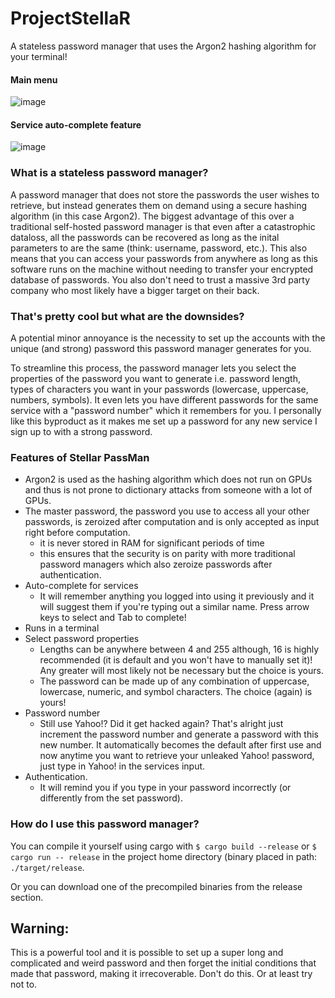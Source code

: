 # ProjectStellaR
A stateless password manager that uses the Argon2 hashing algorithm for your terminal!

#### Main menu
![image](https://github.com/TheAbyssBr0/ProjectStellaR/assets/63530018/63198fc6-34b5-4ffd-979b-346559ebbb96)

#### Service auto-complete feature
![image](https://github.com/TheAbyssBr0/ProjectStellaR/assets/63530018/89d963ac-8119-4f80-8dc7-0a5762a7e5e6)



### What is a stateless password manager?
A password manager that does not store the passwords the user wishes to retrieve, but instead generates them on demand using a secure hashing algorithm (in this case Argon2). The biggest advantage of this over a traditional self-hosted password manager is that even after a catastrophic dataloss, all the passwords can be recovered as long as the inital parameters to are the same (think: username, password, etc.). This also means that you can access your passwords from anywhere as long as this software runs on the machine without needing to transfer your encrypted database of passwords. You also don't need to trust a massive 3rd party company who most likely have a bigger target on their back.

### That's pretty cool but what are the downsides?
A potential minor annoyance is the necessity to set up the accounts with the unique (and strong) password this password manager generates for you. 

To streamline this process, the password manager lets you select the properties of the password you want to generate i.e. password length, types of characters you want in your passwords (lowercase, uppercase, numbers, symbols). It even lets you have different passwords for the same service with a "password number" which it remembers for you. I personally like this byproduct as it makes me set up a password for any new service I sign up to with a strong password.

### Features of Stellar PassMan
* Argon2 is used as the hashing algorithm which does not run on GPUs and thus is not prone to dictionary attacks from someone with a lot of GPUs.
* The master password, the password you use to access all your other passwords, is zeroized after computation and is only accepted as input right before computation.
  - it is never stored in RAM for significant periods of time
  - this ensures that the security is on parity with more traditional password managers which also zeroize passwords after authentication.
* Auto-complete for services
  - It will remember anything you logged into using it previously and it will suggest them if you're typing out a similar name. Press arrow keys to select and Tab to complete!
* Runs in a terminal
* Select password properties
  - Lengths can be anywhere between 4 and 255 although, 16 is highly recommended (it is default and you won't have to manually set it)! Any greater will most likely not be necessary but the choice is yours.
  - The password can be made up of any combination of uppercase, lowercase, numeric, and symbol characters. The choice (again) is yours!
* Password number
  - Still use Yahoo!? Did it get hacked again? That's alright just increment the password number and generate a password with this new number. It automatically becomes the default after first use and now anytime you want to retrieve your unleaked Yahoo! password, just type in Yahoo! in the services input.
* Authentication.
  - It will remind you if you type in your password incorrectly (or differently from the set password). 

### How do I use this password manager?
You can compile it yourself using cargo with `$ cargo build --release` or `$ cargo run -- release` in the project home directory (binary placed in path: `./target/release`.

Or you can download one of the precompiled binaries from the release section.

## Warning:
This is a powerful tool and it is possible to set up a super long and complicated and weird password and then forget the initial conditions that made that password, making it irrecoverable. Don't do this. Or at least try not to.
